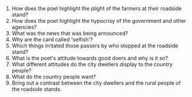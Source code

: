 1. How does the poet highlight the plight of the farmers at their roadside stand? 
2. How does the poet highlight the hypocrisy of the government and other agencies? 
3. What was the news that was being announced? 
4. Why are the card called 'selfish'? 
5. Which things irritated those passers by who stopped at the roadside stand? 
6. What is the poet's attitude towards good doers and why is it so? 
7. What different attitudes do the city dwellers display to the country people? 
8. What do the country people want? 
9. Bring out a contrast between the city dwellers and the rural people of the roadside stands.